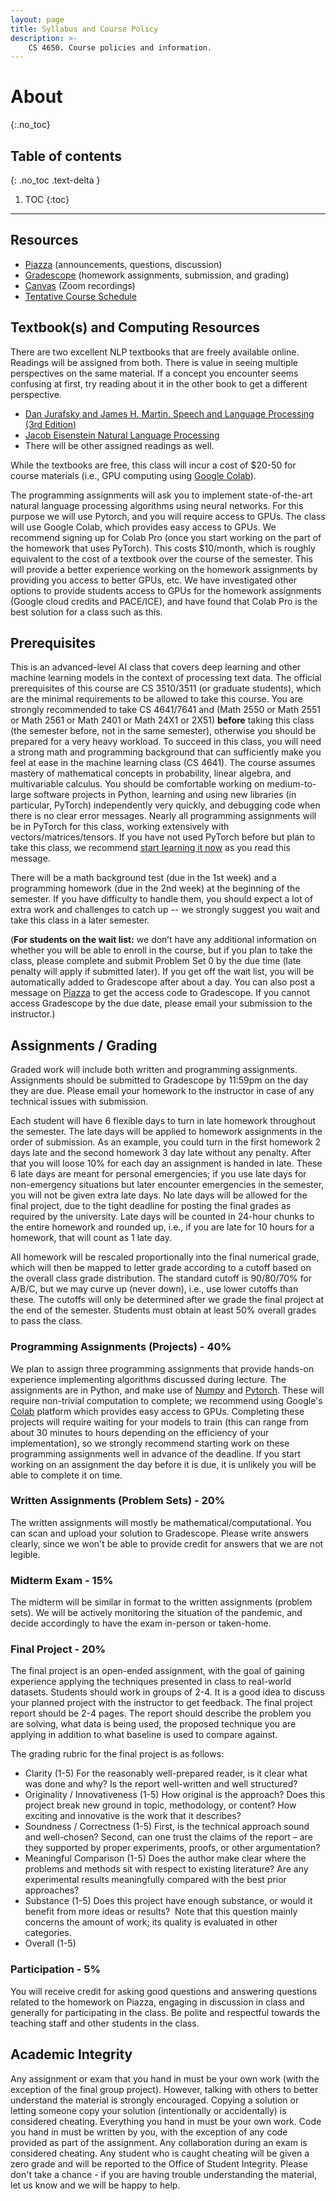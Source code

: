 ```yaml
---
layout: page
title: Syllabus and Course Policy
description: >-
    CS 4650. Course policies and information.
---
```


# About
{:.no_toc}

## Table of contents
{: .no_toc .text-delta }

1. TOC
{:toc}

---
## Resources

- [Piazza](https://piazza.com/gatech/spring2023/cs4650) (announcements, questions, discussion)
- [Gradescope](https://www.gradescope.com/courses/481426) (homework assignments, submission, and grading)
- [Canvas](https://canvas.gatech.edu/) (Zoom recordings)
- [Tentative Course Schedule](https://docs.google.com/spreadsheets/d/1Pjvveife53YFhZhglhaoiXb5VnH8tbF8qgLgcZJC3Ew/edit?usp=sharing)


## Textbook(s) and Computing Resources

There are two excellent NLP textbooks that are freely available online. Readings will be assigned from both. There is value in seeing multiple perspectives on the same material. If a concept you encounter seems confusing at first, try reading about it in the other book to get a different perspective.

- [Dan Jurafsky and James H. Martin. Speech and Language Processing (3rd Edition)](https://web.stanford.edu/~jurafsky/slp3/)
- [Jacob Eisenstein Natural Language Processing](https://github.com/jacobeisenstein/gt-nlp-class/blob/master/notes/eisenstein-nlp-notes.pdf)
- There will be other assigned readings as well.

While the textbooks are free, this class will incur a cost of $20-50 for course materials (i.e., GPU computing using [Google Colab](http://colab.research.google.com/)). 

The programming assignments will ask you to implement state-of-the-art natural language processing algorithms using neural networks. For this purpose we will use Pytorch, and you will require access to GPUs. The class will use Google Colab, which provides easy access to GPUs. We recommend signing up for Colab Pro (once you start working on the part of the homework that uses PyTorch). This costs $10/month, which is roughly equivalent to the cost of a textbook over the course of the semester. This will provide a better experience working on the homework assignments by providing you access to better GPUs, etc. We have investigated other options to provide students access to GPUs for the homework assignments (Google cloud credits and PACE/ICE), and have found that Colab Pro is the best solution for a class such as this.


## Prerequisites

This is an advanced-level AI class that covers deep learning and other machine learning models in the context of processing text data. The official prerequisites of this course are CS 3510/3511 (or graduate students), which are the minimal requirements to be allowed to take this course. You are strongly recommended to take CS 4641/7641 and (Math 2550 or Math 2551 or Math 2561 or Math 2401 or Math 24X1 or 2X51) **before** taking this class (the semester before, not in the same semester), otherwise you should be prepared for a very heavy workload. To succeed in this class, you will need a strong math and programming background that can sufficiently make you feel at ease in the machine learning class (CS 4641). The course assumes mastery of mathematical concepts in probability, linear algebra, and multivariable calculus. You should be comfortable working on medium-to-large software projects in Python, learning and using new libraries (in particular, PyTorch) independently very quickly, and debugging code when there is no clear error messages.  Nearly all programming assignments will be in PyTorch for this class, working extensively with vectors/matrices/tensors. If you have not used PyTorch before but plan to take this class, we recommend [start learning it now](https://cocoxu.github.io/CS4650_spring2023/slides/PyTorch_tutorial.pdf) as you read this message. 

There will be a math background test (due in the 1st week) and a programming homework (due in the 2nd week) at the beginning of the semester. If you have difficulty to handle them, you should expect a lot of extra work and challenges to catch up -- we strongly suggest you wait and take this class in a later semester. 

(**For students on the wait list:** we don’t have any additional information on whether you will be able to enroll in the course, but if you plan to take the class, please complete and submit Problem Set 0 by the due time (late penalty will apply if submitted later). If you get off the wait list, you will be automatically added to Gradescope after about a day. You can also post a message on [Piazza](https://piazza.com/class/l6vgipz0vsm1kk) to get the access code to Gradescope. If you cannot access Gradescope by the due date, please email your submission to the instructor.)


## Assignments / Grading

Graded work will include both written and programming assignments. Assignments should be submitted to Gradescope by 11:59pm on the day they are due. Please email your homework to the instructor in case of any technical issues with submission. 

Each student will have 6 flexible days to turn in late homework throughout the semester. The late days will be applied to homework assignments in the order of submission. As an example, you could turn in the first homework 2 days late and the second homework 3 day late without any penalty. After that you will loose 10% for each day an assignment is handed in late. These 6 late days are meant for personal emergencies; if you use late days for non-emergency situations but later encounter emergencies in the semester, you will not be given extra late days. No late days will be allowed for the final project, due to the tight deadline for posting the final grades as required by the university. Late days will be counted in 24-hour chunks to the entire homework and rounded up, i.e., if you are late for 10 hours for a homework, that will count as 1 late day. 

All homework will be rescaled proportionally into the final numerical grade, which will then be mapped to letter grade according to a cutoff based on the overall class grade distribution. The standard cutoff is 90/80/70% for A/B/C, but we may curve up (never down), i.e., use lower cutoffs than these. The cutoffs will only be determined after we grade the final project at the end of the semester. Students must obtain at least 50% overall grades to pass the class. 



### Programming Assignments (Projects) - 40%

We plan to assign three programming assignments that provide hands-on experience implementing algorithms discussed during lecture.  The assignments are in Python, and make use of [Numpy](https://numpy.org/) and [Pytorch](https://pytorch.org/).  These will require non-trivial computation to complete; we recommend using Google's [Colab](http://colab.research.google.com/) platform which provides easy access to GPUs.  Completing these projects will require waiting for your models to train (this can range from about 30 minutes to hours depending on the efficiency of your implementation), so we strongly recommend starting work on these programming assignments well in advance of the deadline.  If you start working on an assignment the day before it is due, it is unlikely you will be able to complete it on time.


### Written Assignments (Problem Sets) - 20%

The written assignments will mostly be mathematical/computational.  You can scan and upload your solution to Gradescope. Please write answers clearly, since we won't be able to provide credit for answers that we are not legible.

### Midterm Exam - 15%

The midterm will be similar in format to the written assignments (problem sets). We will be actively monitoring the situation of the pandemic, and decide accordingly to have the exam in-person or taken-home. 

### Final Project - 20%

The final project is an open-ended assignment, with the goal of gaining experience applying the techniques presented in class to real-world datasets. Students should work in groups of 2-4. It is a good idea to discuss your planned project with the instructor to get feedback. The final project report should be 2-4 pages. The report should describe the problem you are solving, what data is being used, the proposed technique you are applying in addition to what baseline is used to compare against.

The grading rubric for the final project is as follows:

* Clarity (1-5) For the reasonably well-prepared reader, is it clear what was done and why? Is the report well-written and well structured?
* Originality / Innovativeness (1-5) How original is the approach? Does this project break new ground in topic, methodology, or content? How exciting and innovative is the work that it describes?
* Soundness / Correctness (1-5) First, is the technical approach sound and well-chosen? Second, can one trust the claims of the report – are they supported by proper experiments, proofs, or other argumentation?
* Meaningful Comparison (1-5) Does the author make clear where the problems and methods sit with respect to existing literature? Are any experimental results meaningfully compared with the best prior approaches?
* Substance (1-5) Does this project have enough substance, or would it benefit from more ideas or results?  Note that this question mainly concerns the amount of work; its quality is evaluated in other categories.
* Overall (1-5) 

### Participation - 5%

You will receive credit for asking good questions and answering questions related to the homework on Piazza, engaging in discussion in class and generally for participating in the class. Be polite and respectful towards the teaching staff and other students in the class. 


## Academic Integrity

Any assignment or exam that you hand in must be your own work (with the exception of the final group project). However, talking with others to better understand the material is strongly encouraged. Copying a solution or letting someone copy your solution (intentionally or accidentally) is considered cheating. Everything you hand in must be your own work. Code you hand in must be written by you, with the exception of any code provided as part of the assignment. Any collaboration during an exam is considered cheating. Any student who is caught cheating will be given a zero grade and will be reported to the Office of Student Integrity. Please don't take a chance - if you are having trouble understanding the material, let us know and we will be happy to help.
